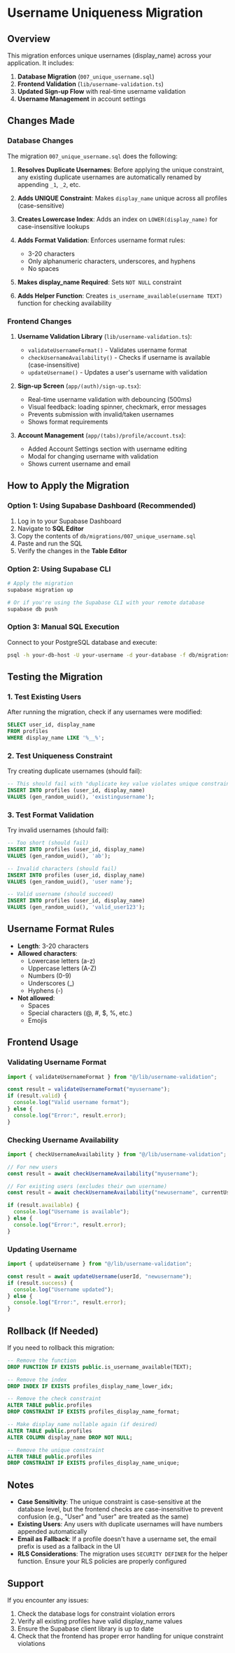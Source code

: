 # Username Uniqueness Migration

## Overview

This migration enforces unique usernames (display_name) across your application. It includes:

1. **Database Migration** (`007_unique_username.sql`)
2. **Frontend Validation** (`lib/username-validation.ts`)
3. **Updated Sign-up Flow** with real-time username validation
4. **Username Management** in account settings

## Changes Made

### Database Changes

The migration `007_unique_username.sql` does the following:

1. **Resolves Duplicate Usernames**: Before applying the unique constraint, any existing duplicate usernames are automatically renamed by appending `_1`, `_2`, etc.

2. **Adds UNIQUE Constraint**: Makes `display_name` unique across all profiles (case-sensitive)

3. **Creates Lowercase Index**: Adds an index on `LOWER(display_name)` for case-insensitive lookups

4. **Adds Format Validation**: Enforces username format rules:

   - 3-20 characters
   - Only alphanumeric characters, underscores, and hyphens
   - No spaces

5. **Makes display_name Required**: Sets `NOT NULL` constraint

6. **Adds Helper Function**: Creates `is_username_available(username TEXT)` function for checking availability

### Frontend Changes

1. **Username Validation Library** (`lib/username-validation.ts`):

   - `validateUsernameFormat()` - Validates username format
   - `checkUsernameAvailability()` - Checks if username is available (case-insensitive)
   - `updateUsername()` - Updates a user's username with validation

2. **Sign-up Screen** (`app/(auth)/sign-up.tsx`):

   - Real-time username validation with debouncing (500ms)
   - Visual feedback: loading spinner, checkmark, error messages
   - Prevents submission with invalid/taken usernames
   - Shows format requirements

3. **Account Management** (`app/(tabs)/profile/account.tsx`):
   - Added Account Settings section with username editing
   - Modal for changing username with validation
   - Shows current username and email

## How to Apply the Migration

### Option 1: Using Supabase Dashboard (Recommended)

1. Log in to your Supabase Dashboard
2. Navigate to **SQL Editor**
3. Copy the contents of `db/migrations/007_unique_username.sql`
4. Paste and run the SQL
5. Verify the changes in the **Table Editor**

### Option 2: Using Supabase CLI

```bash
# Apply the migration
supabase migration up

# Or if you're using the Supabase CLI with your remote database
supabase db push
```

### Option 3: Manual SQL Execution

Connect to your PostgreSQL database and execute:

```bash
psql -h your-db-host -U your-username -d your-database -f db/migrations/007_unique_username.sql
```

## Testing the Migration

### 1. Test Existing Users

After running the migration, check if any usernames were modified:

```sql
SELECT user_id, display_name
FROM profiles
WHERE display_name LIKE '%__%';
```

### 2. Test Uniqueness Constraint

Try creating duplicate usernames (should fail):

```sql
-- This should fail with "duplicate key value violates unique constraint"
INSERT INTO profiles (user_id, display_name)
VALUES (gen_random_uuid(), 'existingusername');
```

### 3. Test Format Validation

Try invalid usernames (should fail):

```sql
-- Too short (should fail)
INSERT INTO profiles (user_id, display_name)
VALUES (gen_random_uuid(), 'ab');

-- Invalid characters (should fail)
INSERT INTO profiles (user_id, display_name)
VALUES (gen_random_uuid(), 'user name');

-- Valid username (should succeed)
INSERT INTO profiles (user_id, display_name)
VALUES (gen_random_uuid(), 'valid_user123');
```

## Username Format Rules

- **Length**: 3-20 characters
- **Allowed characters**:
  - Lowercase letters (a-z)
  - Uppercase letters (A-Z)
  - Numbers (0-9)
  - Underscores (\_)
  - Hyphens (-)
- **Not allowed**:
  - Spaces
  - Special characters (@, #, $, %, etc.)
  - Emojis

## Frontend Usage

### Validating Username Format

```typescript
import { validateUsernameFormat } from "@/lib/username-validation";

const result = validateUsernameFormat("myusername");
if (result.valid) {
  console.log("Valid username format");
} else {
  console.log("Error:", result.error);
}
```

### Checking Username Availability

```typescript
import { checkUsernameAvailability } from "@/lib/username-validation";

// For new users
const result = await checkUsernameAvailability("myusername");

// For existing users (excludes their own username)
const result = await checkUsernameAvailability("newusername", currentUserId);

if (result.available) {
  console.log("Username is available");
} else {
  console.log("Error:", result.error);
}
```

### Updating Username

```typescript
import { updateUsername } from "@/lib/username-validation";

const result = await updateUsername(userId, "newusername");
if (result.success) {
  console.log("Username updated");
} else {
  console.log("Error:", result.error);
}
```

## Rollback (If Needed)

If you need to rollback this migration:

```sql
-- Remove the function
DROP FUNCTION IF EXISTS public.is_username_available(TEXT);

-- Remove the index
DROP INDEX IF EXISTS profiles_display_name_lower_idx;

-- Remove the check constraint
ALTER TABLE public.profiles
DROP CONSTRAINT IF EXISTS profiles_display_name_format;

-- Make display_name nullable again (if desired)
ALTER TABLE public.profiles
ALTER COLUMN display_name DROP NOT NULL;

-- Remove the unique constraint
ALTER TABLE public.profiles
DROP CONSTRAINT IF EXISTS profiles_display_name_unique;
```

## Notes

- **Case Sensitivity**: The unique constraint is case-sensitive at the database level, but the frontend checks are case-insensitive to prevent confusion (e.g., "User" and "user" are treated as the same)
- **Existing Users**: Any users with duplicate usernames will have numbers appended automatically
- **Email as Fallback**: If a profile doesn't have a username set, the email prefix is used as a fallback in the UI
- **RLS Considerations**: The migration uses `SECURITY DEFINER` for the helper function. Ensure your RLS policies are properly configured

## Support

If you encounter any issues:

1. Check the database logs for constraint violation errors
2. Verify all existing profiles have valid display_name values
3. Ensure the Supabase client library is up to date
4. Check that the frontend has proper error handling for unique constraint violations
